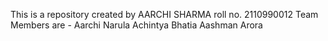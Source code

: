 This is a repository created by AARCHI SHARMA roll no. 2110990012
Team Members are -
Aarchi Narula
Achintya Bhatia
Aashman Arora
